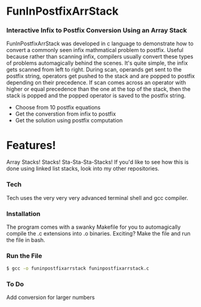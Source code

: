 # FunInPostfixArrStack

### Interactive Infix to Postfix Conversion Using an Array Stack

FunInPostfixArrStack was developed in c language to demonstrate how to convert a commonly seen infix mathmatical problem to postfix. Useful because rather than scanning infix, compilers usually convert these types of problems automagically behind the scenes. It's quite simple, the infix gets scanned from left to right. During scan, operands get sent to the postfix string, operators get pushed to the stack and are popped to postfix depending on their precedence. If scan comes across an operator with higher or equal precedence than the one at the top of the stack, then the stack is popped and the popped operator is saved to the postfix string. 

- Choose from 10 postfix equations
- Get the converstion from infix to postfix
- Get the solution using postfix computation

# Features!

Array Stacks! Stacks! Sta-Sta-Sta-Stacks! If you'd like to see how this is done using linked list stacks, look into my other repositories.

### Tech

Tech uses the very very very advanced terminal shell and gcc compiler.

### Installation

The program comes with a swanky Makefile for you to automagically compile the .c extensions into .o binaries. Exciting? Make the file and run the file in bash.

### Run the File
```sh
$ gcc -o funinpostfixarrstack funinpostfixarrstack.c 
```

### To Do
Add conversion for larger numbers
